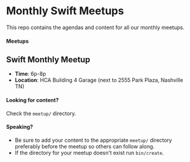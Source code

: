 # Monthly Swift Meetups

This repo contains the agendas and content for all our monthly meetups.

#### Meetups

## Swift Monthly Meetup
 - **Time**: 6p-8p
 - **Location**: HCA Building 4 Garage (next to 2555 Park Plaza, Nashville TN)

#### Looking for content?

Check the `meetup/` directory.

#### Speaking?

- Be sure to add your content to the appropriate `meetup/` directory preferably before the meetup so others can follow along.
- If the directory for your meetup doesn't exist run `bin/create`.
